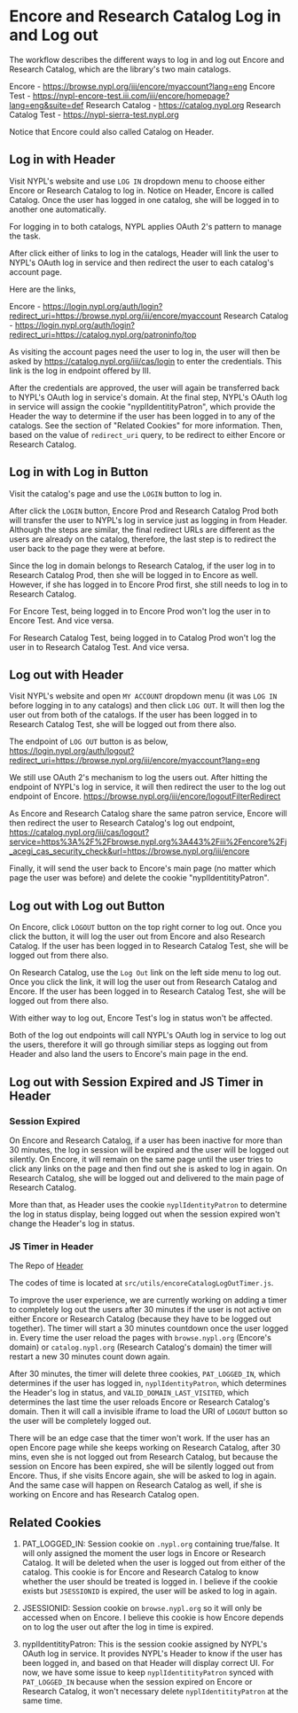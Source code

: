 # Encore and Research Catalog Log in and Log out

The workflow describes the different ways to log in and log out Encore and Research Catalog, which are the library's two main catalogs.

Encore - https://browse.nypl.org/iii/encore/myaccount?lang=eng
Encore Test - https://nypl-encore-test.iii.com/iii/encore/homepage?lang=eng&suite=def
Research Catalog - https://catalog.nypl.org
Research Catalog Test - https://nypl-sierra-test.nypl.org

Notice that Encore could also called Catalog on Header.

## Log in with Header
Visit NYPL's website and use `LOG IN` dropdown menu to choose either Encore or Research Catalog to log in. Notice on Header, Encore is called Catalog. Once the user has logged in one catalog, she will be logged in to another one automatically.

For logging in to both catalogs, NYPL applies OAuth 2's pattern to manage the task.

After click either of links to log in the catalogs, Header will link the user to NYPL's OAuth log in service and then redirect the user to each catalog's account page.

Here are the links,

Encore - https://login.nypl.org/auth/login?redirect_uri=https://browse.nypl.org/iii/encore/myaccount
Research Catalog - https://login.nypl.org/auth/login?redirect_uri=https://catalog.nypl.org/patroninfo/top

As visiting the account pages need the user to log in, the user will then be asked by https://catalog.nypl.org/iii/cas/login to enter the credentials. This link is the log in endpoint offered by III.

After the credentials are approved, the user will again be transferred back to NYPL's OAuth log in service's domain. At the final step, NYPL's OAuth log in service will assign the cookie "nyplIdentitityPatron", which provide the Header the way to determine if the user has been logged in to any of the catalogs. See the section of "Related Cookies" for more information. Then, based on the value of `redirect_uri` query, to be redirect to either Encore or Research Catalog.

## Log in with Log in Button
Visit the catalog's page and use the `LOGIN` button to log in.

After click the `LOGIN` button, Encore Prod and Research Catalog Prod both will transfer the user to NYPL's log in service just as logging in from Header. Although the steps are similar, the final redirect URLs are different as the users are already on the catalog, therefore, the last step is to redirect the user back to the page they were at before.

Since the log in domain belongs to Research Catalog, if the user log in to Research Catalog Prod, then she will be logged in to Encore as well. However, if she has logged in to Encore Prod first, she still needs to log in to Research Catalog.

For Encore Test, being logged in to Encore Prod won't log the user in to Encore Test. And vice versa.

For Research Catalog Test, being logged in to Catalog Prod won't log the user in to Research  Catalog Test. And vice versa.

## Log out with Header
Visit NYPL's website and open `MY ACCOUNT` dropdown menu (it was `LOG IN` before logging in to any catalogs) and then click `LOG OUT`. It will then log the user out from both of the catalogs. If the user has been logged in to Research Catalog Test, she will be logged out from there also.

The endpoint of `LOG OUT` button is as below,
https://login.nypl.org/auth/logout?redirect_uri=https://browse.nypl.org/iii/encore/myaccount?lang=eng

We still use OAuth 2's mechanism to log the users out. After hitting the endpoint of NYPL's log in service, it will then redirect the user to the log out endpoint of Encore.
https://browse.nypl.org/iii/encore/logoutFilterRedirect

As Encore and Research Catalog share the same patron service, Encore will then redirect the user to Research Catalog's log out endpoint,
https://catalog.nypl.org/iii/cas/logout?service=https%3A%2F%2Fbrowse.nypl.org%3A443%2Fiii%2Fencore%2Fj_acegi_cas_security_check&url=https://browse.nypl.org/iii/encore

Finally, it will send the user back to Encore's main page (no matter which page the user was before) and delete the cookie "nyplIdentitityPatron".

## Log out with Log out Button
On Encore, click `LOGOUT` button on the top right corner to log out. Once you click the button, it will log the user out from Encore and also Research Catalog. If the user has been logged in to Research Catalog Test, she will be logged out from there also.

On Research Catalog, use the `Log Out` link on the left side menu to log out. Once you click the link, it will log the user out from Research Catalog and Encore. If the user has been logged in to Research Catalog Test, she will be logged out from there also.

With either way to log out, Encore Test's log in status won't be affected.

Both of the log out endpoints will call NYPL's OAuth log in service to log out the users, therefore it will go through similiar steps as logging out from Header and also land the users to Encore's main page in the end.

## Log out with Session Expired and JS Timer in Header

### Session Expired
On Encore and Research Catalog, if a user has been inactive for more than 30 minutes, the log in session will be expired and the user will be logged out silently. On Encore, it will remain on the same page until the user tries to click any links on the page and then find out she is asked to log in again. On Research Catalog, she will be logged out and delivered to the main page of Research Catalog.

More than that, as Header uses the cookie `nyplIdentityPatron` to determine the log in status display, being logged out when the session expired won't change the Header's log in status.

### JS Timer in Header

The Repo of [Header](https://github.com/NYPL/dgx-header-component)

The codes of time is located at `src/utils/encoreCatalogLogOutTimer.js`.

To improve the user experience, we are currently working on adding a timer to completely log out the users after 30 minutes if the user is not active on either Encore or Research Catalog (because they have to be logged out together). The timer will start a 30 minutes countdown once the user logged in. Every time the user reload the pages with `browse.nypl.org` (Encore's domain) or `catalog.nypl.org` (Research Catalog's domain) the timer will restart a new 30 minutes count down again.

After 30 minutes, the timer will delete three cookies, `PAT_LOGGED_IN`, which determines if the user has logged in, `nyplIdentityPatron`, which determines the Header's log in status, and `VALID_DOMAIN_LAST_VISITED`, which determines the last time the user reloads Encore or Research Catalog's domain. Then it will call a invisible iframe to load the URI of `LOGOUT` button so the user will be completely logged out.

There will be an edge case that the timer won't work. If the user has an open Encore page while she keeps working on Research Catalog, after 30 mins, even she is not logged out from Research Catalog, but because the session on Encore has been expired, she will be silently logged out from Encore. Thus, if she visits Encore again, she will be asked to log in again. And the same case will happen on Research Catalog as well, if she is working on Encore and has Research Catalog open.

## Related Cookies

1. PAT_LOGGED_IN: Session cookie on `.nypl.org` containing true/false. It will only assigned the moment the user logs in Encore or Research Catalog. It will be deleted when the user is logged out from either of the catalog. This cookie is for Encore and Research Catalog to know whether the user should be treated is logged in. I believe if the cookie exists but `JSESSIONID` is expired, the user will be asked to log in again.

1. JSESSIONID: Session cookie on `browse.nypl.org` so it will only be accessed when on Encore. I believe this cookie is how Encore depends on to log the user out after the log in time is expired.

1. nyplIdentitityPatron: This is the session cookie assigned by NYPL's OAuth log in service. It provides NYPL's Header to know if the user has been logged in, and based on that Header will display correct UI. For now, we have some issue to keep `nyplIdentitityPatron` synced with `PAT_LOGGED_IN` because when the session expired on Encore or Research Catalog, it won't necessary delete `nyplIdentitityPatron` at the same time.
